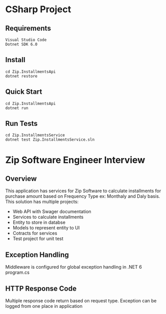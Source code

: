 # CSharp Project

## Requirements
```
Visual Studio Code
Dotnet SDK 6.0
```

## Install
```
cd Zip.InstallmentsApi
dotnet restore
```

## Quick Start
```
cd Zip.InstallmentsApi
dotnet run
```

## Run Tests
```
cd Zip.InstallmentsService
dotnet test Zip.InstallmentsService.sln
```



# Zip Software Engineer Interview

## Overview

This application has services for Zip Software to calculate installments for purchase amount based on Frequency Type ex: Monthaly and Daly basis. This solution has multiple projects:

- Web API with Swager documentation
- Services to calculate installments
- Entity to store in databse
- Models to represent entity to UI
- Cotracts for services
- Test project for unit test


## Exception Handling
Middleware is configured for global exception handling in .NET 6 program.cs

## HTTP Response Code

Multiple response code return based on request type. Exception can be logged from one place in application


